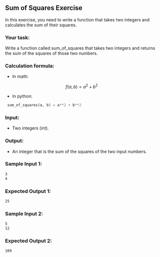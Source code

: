 ## Sum of Squares Exercise

In this exercise, you need to write a function that takes two integers and calculates the sum of their squares.

### Your task:
Write a function called sum_of_squares that takes two integers and returns the sum of the squares of those two numbers.

### Calculation formula:

- In math:
```math
f(a,b) = a^2 + b^2
```
- In python:
```python
 sum_of_squares(a, b) = a**2 + b**2
```

### Input:
- Two integers (int).

### Output:
- An integer that is the sum of the squares of the two input numbers.

### Sample Input 1:
```sh
3
4
```

### Expected Output 1:
```sh
25
```

### Sample Input 2:
```sh
5
12
```

### Expected Output 2:
```sh
169
```